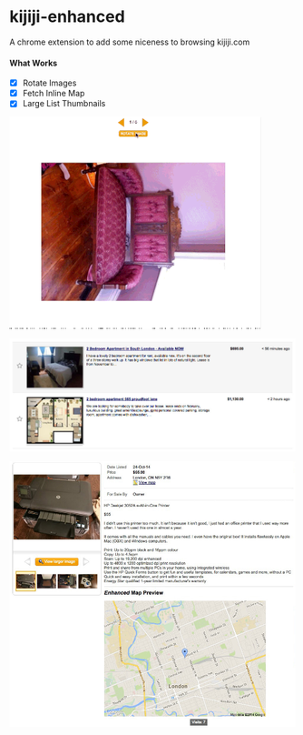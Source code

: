 kijiji-enhanced
===============

A chrome extension to add some niceness to browsing kijiji.com

#### What Works

- [x] Rotate Images
- [x] Fetch Inline Map
- [x] Large List Thumbnails

![image rotate](https://github.com/WARPAINTMedia/kijiji-enhanced/raw/master/kijiji-enhanced.gif)

![large thumbnails](https://github.com/WARPAINTMedia/kijiji-enhanced/raw/master/kijiji-thumbnails.jpg)

![map fetch](https://github.com/WARPAINTMedia/kijiji-enhanced/raw/master/kijiji-map.jpg)